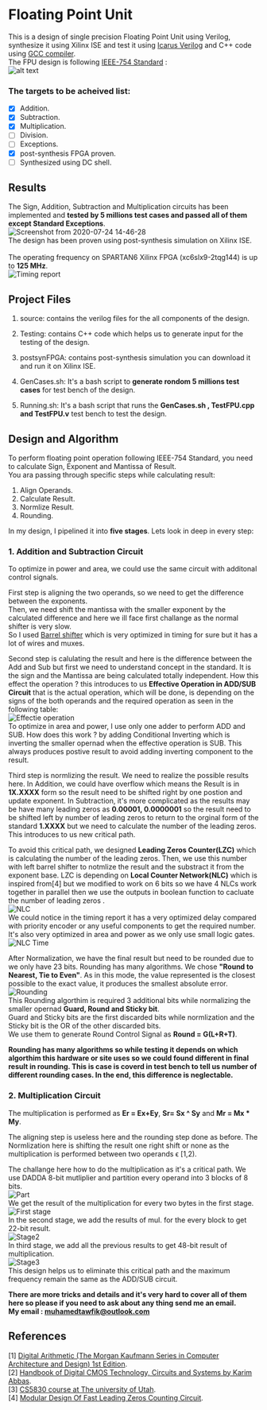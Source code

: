 # Floating Point Unit

This is a design of single precision Floating Point Unit using Verilog, synthesize it using Xilinx ISE and test it using [Icarus Verilog](https://iverilog.fandom.com/wiki/User_Guide) and C++ code using [GCC compiler](https://gcc.gnu.org/).<br/>
The FPU design is following  [IEEE-754 Standard](https://en.wikipedia.org/wiki/IEEE_754) :<br/>
![alt text](https://media.geeksforgeeks.org/wp-content/uploads/Single-Precision-IEEE-754-Floating-Point-Standard.jpg)

### The targets to be acheived list: <br/>
- [X] Addition. <br/>
- [X] Subtraction. <br/>
- [X] Multiplication. <br/>
- [ ] Division. <br/>
- [ ] Exceptions. <br/>
- [X] post-synthesis FPGA proven. <br/>
- [ ] Synthesized using DC shell. <br/>

## Results

The Sign, Addition, Subtraction and Multiplication circuits has been implemented and **tested by 5 millions test cases and passed all of them except Standard Exceptions**. <br/>
![Screenshot from 2020-07-24 14-46-28](https://user-images.githubusercontent.com/36772600/88416796-1c0a6380-cde1-11ea-8c95-e7f82acb9b79.png)
<br/>
The design has been proven using post-synthesis simulation on Xilinx ISE. <br/>
<br/>
The operating frequency on SPARTAN6 Xilinx FPGA (xc6slx9-2tqg144) is up to **125 MHz**. <br/>
![Timing report](https://user-images.githubusercontent.com/36772600/88421252-8541a500-cde8-11ea-90dd-d0a56b72c423.png)

## Project Files 

1. source: contains the verilog files for the all components of the design. 

2. Testing: contains C++ code which helps us to generate input for the testing of the design.

3. postsynFPGA: contains post-synthesis simulation you can download it and run it on Xilinx ISE.

4. GenCases.sh: It's a bash script to **generate rondom 5 millions test cases** for test bench of the design.

5. Running.sh: It's a bash script that runs the **GenCases.sh , TestFPU.cpp and TestFPU.v** test bench to test the design. 

## Design and Algorithm

To perform floating point operation following IEEE-754 Standard, you need to calculate Sign, Exponent and Mantissa of Result.<br/>
You ara passing through specific steps while calculating result: <br/>
1. Align Operands. 
2. Calculate Result.
3. Normlize Result.
4. Rounding.

In my design, I pipelined it into **five stages**. Lets look in deep in every step:

### 1. Addition and Subtraction Circuit

To optimize in power and area, we could use the same circuit with additonal control signals. <br/>

First step is aligning the two operands, so we need to get the difference between the exponents. <br/>
Then, we need shift the mantissa with the smaller exponent by the calculated difference and here we ill face first challange as the normal shifter is very slow.<br/>
So I used [Barrel shifter](https://en.wikipedia.org/wiki/Barrel_shifter) which is very optimized in timing for sure but it has a lot of wires and muxes.<br/>

Second step is calulating the result and here is the difference between the Add and Sub but first we need to understand concept in the standard. It is the sign and the Mantissa are being calculated totally independent. How this effect the operation ? this introduces to us **Effective Operation in ADD/SUB Circuit** that is the actual operation, which will be done, is depending on the signs of the both operands and the required operation as seen in the following table: <br/>
![Effectie operation](https://user-images.githubusercontent.com/36772600/88456692-0f891800-ce80-11ea-8585-7d8f344ec7d1.PNG) <br/>
To optimize in area and power, I use only one adder to perform ADD and SUB. How does this work ? by adding Conditional Inverting which is inverting the smaller opernad when the effective operation is SUB. This always produces postive result to avoid adding inverting component to the result. <br/>

Third step is normlizing the result. We need to realize the possible results here. In Addition, we could have overflow which means the Result is in **1X.XXXX** form so the result need to be shifted right by one postion and update exponent. In Subtraction, it's more complicated as the results may be have many leading zeros as **0.00001, 0.0000001** so the result need to be shifted left by number of leading zeros to return to the orginal form of the standard **1.XXXX** but we need to calculate the number of the leading zeros. This introduces to us new critical path.<br/>

To avoid this critical path, we designed **Leading Zeros Counter(LZC)** which is calculating the number of the leading zeros. Then, we use this number with left barrel shifter to notmlize the result and the substract it from the exponent base. LZC is depending on **Local Counter Network(NLC)** which is inspired from[4] but we modified to work on 6 bits so we have 4 NLCs work together in parallel then we use the outputs in boolean function to cacluate the number of leading zeros .<br/>
![NLC](https://user-images.githubusercontent.com/36772600/88457940-757a9d00-ce8a-11ea-9761-855267c9be60.PNG)<br/>
We could notice in the timing report it has a very optimized delay compared with priority encoder or any useful components to get the required number. It's also very optimized in area and power as we only use small logic gates.<br/>
![NLC Time](https://user-images.githubusercontent.com/36772600/88458005-08b3d280-ce8b-11ea-9c7e-7c369341ff24.PNG)<br/>

After Normalization, we have the final result but need to be rounded due to we only have 23 bits. Rounding has many algorithms. We chose **"Round to Nearest, Tie to Even"**. As in this mode, the value represented is the closest possible to the exact value, it produces the smallest absolute error.<br/>
![Rounding](https://user-images.githubusercontent.com/36772600/88458580-56cad500-ce8f-11ea-9e32-356232e40b98.PNG)<br/>
This Rounding algorthim is required 3 additional bits while normalizing the smaller opernad **Guard, Round and Sticky bit**. <br/>
Guard and Sticky bits are the first discarded bits while normlization and the Sticky bit is the OR of the other discarded bits.<br/>
We use them to generate Round Control Signal as **Round = G(L+R+T)**.

**Rounding has many algorithms so while testing it depends on which algorthim this hardware or site uses so we could found different in final result in rounding. This is case is coverd in test bench to tell us number of different rounding cases. In the end, this difference is neglectable.**

### 2. Multiplication Circuit

The multiplication is performed as **Er = Ex+Ey**, **Sr= Sx ^ Sy** and **Mr = Mx * My**.<br/>

The aligning step is useless here and the rounding step done as before. The Normlization here is shifting the result one right shift or none as the multiplication is performed between two operands ϵ [1,2).<br/>

The challange here how to do the multiplication as it's a critical path. We use DADDA 8-bit mutliplier and partition every operand into 3 blocks of 8 bits.<br/>
![Part](https://user-images.githubusercontent.com/36772600/88459209-eecabd80-ce93-11ea-9bbe-f33924ba0cb9.PNG)<br/>
We get the result of the multiplication for every two bytes in the first stage.<br/>
![First stage](https://user-images.githubusercontent.com/36772600/88459311-b081ce00-ce94-11ea-8f11-caea89c7ca8e.PNG)<br/>
In the second stage, we add the results of mul. for the every block to get 22-bit result.<br/>
![Stage2](https://user-images.githubusercontent.com/36772600/88459445-e7a4af00-ce95-11ea-9214-297663f094b1.PNG)<br/>
In third stage, we add all the previous results to get 48-bit result of multiplication.<br/> 
![Stage3](https://user-images.githubusercontent.com/36772600/88459510-3b16fd00-ce96-11ea-9a72-310978ac3aa7.PNG)<br/>
This design helps us to eliminate this critical path and the maximum frequency remain the same as the ADD/SUB circuit.

**There are more tricks and details and it's very hard to cover all of them here so please if you need to ask about any thing send me an email.**<br/>
**My email : muhamedtawfik@outlook.com**

## References
[1] [Digital Arithmetic (The Morgan Kaufmann Series in Computer Architecture and Design) 1st Edition](https://www.amazon.com/Digital-Arithmetic-Kaufmann-Computer-Architecture/dp/1558607986).<br/>
[2] [Handbook of Digital CMOS Technology, Circuits and Systems by Karim Abbas](https://www.amazon.com/Handbook-Digital-Technology-Circuits-Systems/dp/3030371948/ref=sr_1_1?keywords=handbook+of+digital+cmos&qid=1578725915&sr=8-1).<br/>
[3] [CS5830 course at The university of Utah](https://my.eng.utah.edu/~cs5830/).<br/>
[4] [Modular Design Of Fast Leading Zeros Counting Circuit](https://www.researchgate.net/publication/284919835_Modular_Design_Of_Fast_Leading_Zeros_Counting_Circuit).<br/>
